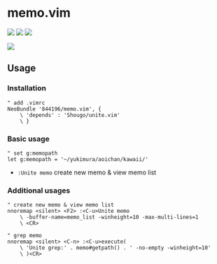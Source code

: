 # memo.vim
[![](http://img.shields.io/github/tag/844196/memo.vim.svg?style=flat)](https://github.com/844196/memo.vim/releases)
[![](http://img.shields.io/github/issues/844196/memo.vim.svg?style=flat)](https://github.com/844196/memo.vim/issues)
[![](http://img.shields.io/badge/license-WTFPL%202.0-red.svg?style=flat)](LICENSE)

![](http://38.media.tumblr.com/3ef24bb9094deb07fd2b6e796365ba69/tumblr_nfjhjf0enF1s7qf9xo1_1280.gif)

## Usage
### Installation
```vim
" add .vimrc
NeoBundle '844196/memo.vim', {
    \ 'depends' : 'Shougo/unite.vim'
    \ }
```

### Basic usage

```vim
" set g:memopath
let g:memopath = '~/yukimura/aoichan/kawaii/'
```

- `:Unite memo` create new memo & view memo list

### Additional usages
```vim
" create new memo & view memo list
nnoremap <silent> <F2> :<C-u>Unite memo
    \ -buffer-name=memo_list -winheight=10 -max-multi-lines=1
    \ <CR>

" grep memo
nnoremap <silent> <C-n> :<C-u>execute(
    \ 'Unite grep:' . memo#getpath() . ' -no-empty -winheight=10'
    \ )<CR>
```
